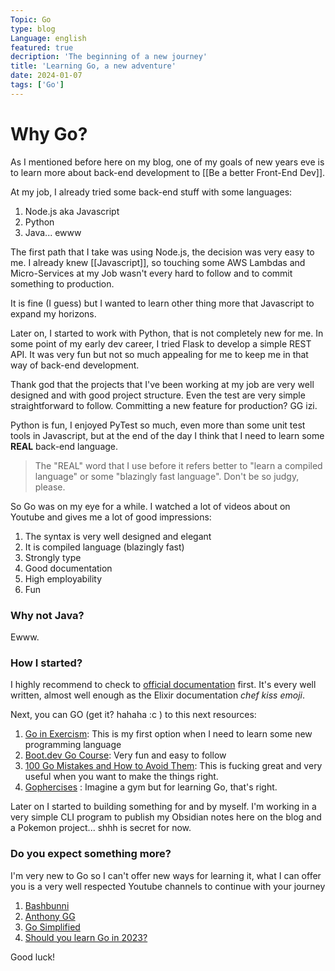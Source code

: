 ```yaml
---
Topic: Go
type: blog
Language: english
featured: true
decription: 'The beginning of a new journey'
title: 'Learning Go, a new adventure'
date: 2024-01-07
tags: ['Go']
---
```

# Why Go?

As I mentioned before here on my blog, one of my goals of new years eve is to learn more about back-end development  to [[Be a better Front-End Dev]].  

At my job, I already tried some back-end stuff with some languages:
1. Node.js aka Javascript
2. Python
3. Java... ewww

The first path that I take was using Node.js, the decision was very easy to me. I already knew [[Javascript]], so touching some  AWS Lambdas and Micro-Services at my Job wasn't every hard to follow and to commit something to production. 

It is fine (I guess) but I wanted to learn other thing more that Javascript to expand my horizons. 

Later on, I started to work with Python, that is not completely new for me. In some point of my early dev career, I tried Flask to develop a simple REST API. It was very fun but not so much appealing for me to keep me in that way of back-end development.

Thank god that the projects that I've been working at my job are very well designed and with good project structure. Even the test are very simple straightforward to follow. Committing a new feature for production? GG izi.

Python is fun, I enjoyed PyTest so much, even more than some unit test tools in Javascript, but at the end of the day I think that I need to learn some __REAL__ back-end language. 

> The "REAL" word that I use before it refers better to "learn a compiled language" or some "blazingly fast language". Don't be so judgy, please.

So Go was on my eye for a while. I watched a lot of videos about on Youtube and gives me a lot of good  impressions:
1. The syntax is very well designed and elegant
2. It is  compiled language (blazingly fast)
3. Strongly type
4. Good documentation
5. High employability 
6. Fun
### Why not Java?
Ewww.

### How I started? 

I highly recommend to check to [official documentation](https://go.dev/doc/effective_go) first. It's every well written, almost well enough as the Elixir documentation _chef kiss emoji_. 

Next, you can GO (get it? hahaha :c ) to this next resources:
1. [Go in Exercism](https://exercism.org/tracks/go): This is my first option when I need to learn some new programming language
2. [Boot.dev Go Course](https://www.boot.dev/tracks/backend): Very fun and easy to follow
3. [100 Go Mistakes and How to Avoid Them](https://100go.co/): This is fucking great and very useful when you want to make the things right.
4. [Gophercises](https://gophercises.com/) : Imagine a gym but for learning Go, that's right.

Later on I started to building something for and by myself. I'm working in a very simple CLI program to publish my Obsidian notes here on the blog and a Pokemon project... shhh is secret for now.

### Do you expect something more?

I'm very new to Go so I can't offer new ways for learning it, what I can offer you is a very well respected Youtube channels to continue with your journey

1. [Bashbunni](https://www.youtube.com/@bashbunni)
2. [Anthony GG](https://www.youtube.com/@anthonygg_)
3. [Go Simplified](https://www.youtube.com/@GoSimplifiedChannel)
4. [Should you learn Go in 2023?](https://www.youtube.com/@dreamsofcode)

Good luck!
